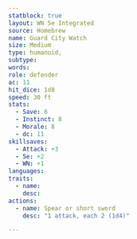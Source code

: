```yaml
---
statblock: true
layout: WN 5e Integrated
source: Homebrew
name: Guard City Watch
size: Medium
type: humanoid,
subtype: 
words: 
role: defender
ac: 11
hit_dice: 1d8
speed: 30 ft
stats:
  - Save: 6
  - Instinct: 8
  - Morale: 8
  - dc: 11
skillsaves:
  - Attack: +3
  - 5e: +2
  - WN: +1
languages: 
traits:
  - name: 
    desc: 
actions:
  - name: Spear or short sword
    desc: "1 attack, each 2 (1d4)"

---
```

